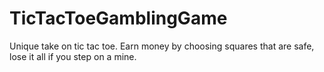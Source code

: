 # TicTacToeGamblingGame
 Unique take on tic tac toe. Earn money by choosing squares that are safe, lose it all if you step on a mine.
